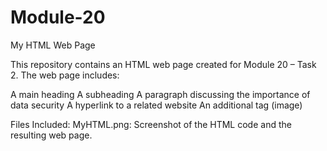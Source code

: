 # Module-20

My HTML Web Page

This repository contains an HTML web page created for Module 20 – Task 2. The web page includes:

A main heading
 A subheading
 A paragraph discussing the importance of data security
 A hyperlink to a related website
 An additional tag (image)

 Files Included:
MyHTML.png: Screenshot of the HTML code and the resulting web page.
